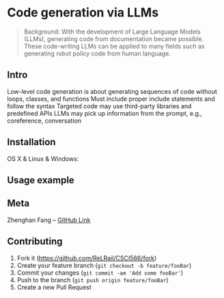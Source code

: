 # Code generation via LLMs

> Background: With the development of Large Language Models (LLMs), generating code from documentation became possible. These code-writing LLMs can be applied to many fields such as generating robot policy code from human language.

## Intro

Low-level code generation is about generating sequences of code without loops, classes, and functions
Must include proper include statements and follow the syntax
Targeted code may use third-party libraries and predefined APIs
LLMs may pick up information from the prompt, e.g., coreference, conversation

## Installation

OS X & Linux & Windows:

## Usage example

## Meta

Zhenghan Fang – [GitHub Link](https://github.com/ReLRail/)

## Contributing

1. Fork it (<https://github.com/ReLRail/CSCI566/fork>)
2. Create your feature branch (`git checkout -b feature/fooBar`)
3. Commit your changes (`git commit -am 'Add some fooBar'`)
4. Push to the branch (`git push origin feature/fooBar`)
5. Create a new Pull Request

